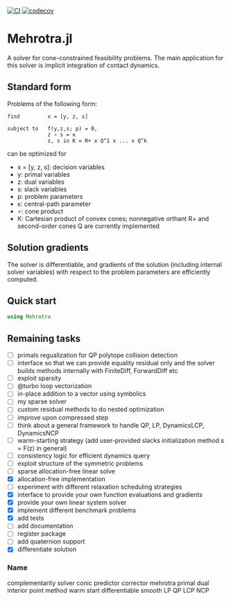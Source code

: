 [![CI](https://github.com/simon-lc/Mehrotra.jl/actions/workflows/CI.yml/badge.svg)](https://github.com/simon-lc/Mehrotra.jl/actions/workflows/CI.yml)
[![codecov](https://codecov.io/gh/simon-lc/Mehrotra.jl/branch/main/graph/badge.svg?token=XTJdkIODOX)](https://codecov.io/gh/simon-lc/Mehrotra.jl)

# Mehrotra.jl
A solver for cone-constrained feasibility problems. The main application for this solver is implicit integration of contact dynamics.

## Standard form
Problems of the following form:
```
find         x = [y, z, s]

subject to   f(y,z,s; p) = 0,
             z ∘ s = κ
             z, s in K = R+ x Q^1 x ... x Q^k
```
can be optimized for

- x = [y, z, s]: decision variables
- y: primal variables
- z: dual variables
- s: slack variables
- p: problem parameters
- κ: central-path parameter
- ∘: cone product
- K: Cartesian product of convex cones; nonnegative orthant R+ and second-order cones Q are currently implemented

## Solution gradients
The solver is differentiable, and gradients of the solution (including internal solver variables) with respect to the problem parameters are efficiently computed.

## Quick start
```julia
using Mehrotra
```

## Remaining tasks
- [ ] primals regualization for QP polytope collision detection
- [ ] interface so that we can provide equality residual only and the solver builds methods internally with FiniteDiff, ForwardDiff etc
- [ ] exploit sparsity
- [ ] @turbo loop vectorization
- [ ] in-place addition to a vector using symbolics
- [ ] my sparse solver
- [ ] custom residual methods to do nested optimization
- [ ] improve upon compressed step
- [ ] think about a general framework to handle QP, LP, DynamicsLCP, DynamicsNCP
- [ ] warm-starting strategy (add user-provided slacks initialization method s = F(z) in general)
- [ ] consistency logic for efficient dynamics query
- [ ] exploit structure of the symmetric problems
- [ ] sparse allocation-free linear solve
- [x] allocation-free implementation
- [ ] experiment with different relaxation scheduling strategies
- [x] interface to provide your own function evaluations and gradients
- [x] provide your own linear system solver
- [x] implement different benchmark problems 
- [x] add tests
- [ ] add documentation
- [ ] register package
- [ ] add quaternion support
- [x] differentiate solution

### Name

complementarity solver
conic
predictor corrector
mehrotra
primal dual 
interior point method
warm start
differentiable
smooth
LP
QP
LCP
NCP


